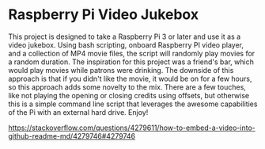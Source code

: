 # Raspberry Pi Video Jukebox

This project is designed to take a Raspberry Pi 3 or later and use it as a video jukebox. Using bash scripting, onboard Raspberry PI video player, and a collection of MP4 movie files, the script will randomly play movies for a random duration. The inspiration for this project was a friend's bar, which would play movies while patrons were drinking. The downside of this approach is that if you didn't like the movie, it would be on for a few hours, so this approach adds some novelty to the mix. There are a few touches, like not playing the opening or closing credits using offsets, but otherwise this is a simple command line script that leverages the awesome capabilities of the Pi with an external hard drive. Enjoy!

https://stackoverflow.com/questions/4279611/how-to-embed-a-video-into-github-readme-md/4279746#4279746
